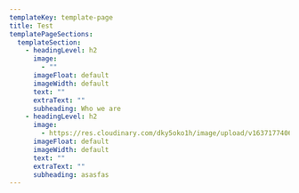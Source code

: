 ```yaml
---
templateKey: template-page
title: Test
templatePageSections:
  templateSection:
    - headingLevel: h2
      image:
        - ""
      imageFloat: default
      imageWidth: default
      text: ""
      extraText: ""
      subheading: Who we are
    - headingLevel: h2
      image:
        - https://res.cloudinary.com/dky5oko1h/image/upload/v1637177406/sample.jpg
      imageFloat: default
      imageWidth: default
      text: ""
      extraText: ""
      subheading: asasfas
---
```


